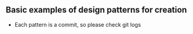 ## Basic examples of design patterns for creation
- Each pattern is a commit, so please check git logs